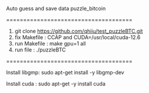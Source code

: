 Auto guess and save data puzzle_bitcoin

=====================================
1. git clone https://github.com/qhiiu/test_puzzleBTC.git
2. fix Makefile : CCAP and CUDA=/usr/local/cuda-12.6
3. run Makefile : make gpu=1 all
4. run file     : ./puzzleBTC


===================================== 

Install libgmp: sudo apt-get install -y libgmp-dev

Install cuda  : sudo apt-get -y install cuda
